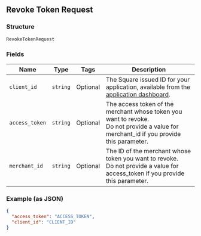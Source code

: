 ## Revoke Token Request

### Structure

`RevokeTokenRequest`

### Fields

| Name | Type | Tags | Description |
|  --- | --- | --- | --- |
| `client_id` | `string` | Optional | The Square issued ID for your application, available from the<br>[application dashboard](https://connect.squareup.com/apps). |
| `access_token` | `string` | Optional | The access token of the merchant whose token you want to revoke.<br>Do not provide a value for merchant_id if you provide this parameter. |
| `merchant_id` | `string` | Optional | The ID of the merchant whose token you want to revoke.<br>Do not provide a value for access_token if you provide this parameter. |

### Example (as JSON)

```json
{
  "access_token": "ACCESS_TOKEN",
  "client_id": "CLIENT_ID"
}
```


